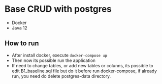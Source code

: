 # Base CRUD with postgres

 - Docker
 - Java 12

## How to run

 - After install docker, execute ```docker-compose up```
 - Then now its possible run the application
 - If need to change tables, or add new tables or colunns, its possible to edit B1_baseline.sql file
but do it before run docker-compose, if already run, you need do delete postgres-data directory.

